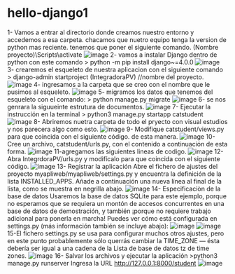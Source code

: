 # hello-django1

1- Vamos a entrar al directorio donde creamos nuestro entorno y accedemos a esa carpeta.
chacamos que nuetro equipo tenga la version de python mas reciente.
tenemos que poner el siguiente comando. (Nombre proyecto)\Scripts\activate
![image](https://user-images.githubusercontent.com/95454472/178560931-97c1aa88-6abb-4687-89f5-68226418d18f.png)
2- vamos a instalar Django dentro de python con este comando > python -m pip install django~=4.0.0 
![image](https://user-images.githubusercontent.com/95454472/178563933-dc8d3c52-3471-461e-95b1-3936c387132e.png)
3- crearemos el esqueleto de nuestra aplicacion con el siguiente comando > django-admin startproject (IntegradoraPV) //nombre del proyecto.
![image](https://user-images.githubusercontent.com/95454472/178566194-4603d214-085a-4114-85fb-b5903e2464d5.png)
4- ingresamos a la carpeta que se creo con el nombre que le pusimos al esqueleto.
![image](https://user-images.githubusercontent.com/95454472/178566533-0d13d4a3-5a4f-42b4-9e6f-d245addeebd9.png)
5- migramos los datos que tenemos del esqueleto con el comando: > python manage.py migrate
![image](https://user-images.githubusercontent.com/95454472/178567058-b29b3a36-9b1c-4065-8625-fcb3bdf75ad6.png)
6- se nos genrara la siguueinte estrutura de documentos.
![image](https://user-images.githubusercontent.com/95454472/178576593-09b45b98-610d-489d-8f09-c8e4fd9651ba.png)
7- Ejecutar la instrucción en la terminal > python3 manage.py startapp catstudent
![image](https://user-images.githubusercontent.com/95454472/178577177-d9ecd138-e486-443e-ba96-63bd51bfcf3e.png)
8- Abriremos nuetra carpeta de todo el pryecto con visual estudios y nos parecera algo como esto.
![image](https://user-images.githubusercontent.com/95454472/178577556-1a057cff-577f-48e9-8e90-4bfbb1e5b8aa.png)
9- Modifique catstudent/views.py para que coincida con el siguiente código. de esta manera.
![image](https://user-images.githubusercontent.com/95454472/178578253-a2491bf3-1c75-4720-be7e-cadbc4639295.png)
10- Cree un archivo, catstudent/urls.py, con el contenido a continuación de esta forma.
![image](https://user-images.githubusercontent.com/95454472/178578445-2f627908-de85-4096-baba-dd3fc96952d7.png)
11-agregamos las siguientes lineas de codigo.
![image](https://user-images.githubusercontent.com/95454472/178578802-99d067eb-d8f3-4ca9-b895-4e0ac0dd806a.png)
12- Abra IntegrdoraPV/urls.py y modifícalo para que coincida con el siguiente código.
![image](https://user-images.githubusercontent.com/95454472/178579163-45b0078e-37b1-4be6-8fde-dea41019cb41.png)
13- Registrar la aplicación
Abre el fichero de ajustes del proyecto myapliweb/myapliweb/settings.py y encuentra la definición de la lista INSTALLED_APPS. Añade a continuación una nueva línea al final de la lista, como se muestra en negrilla abajo.
![image](https://user-images.githubusercontent.com/95454472/178579874-52d15f00-5dab-4afc-8713-4030a77daef6.png)
14- Especificaciòn de la base de datos
Usaremos la base de datos SQLite para este ejemplo, porque no esperamos que se requiera un montón de accesos concurrentes en una base de datos de demostración, y también ¡porque no requiere trabajo adicional para ponerla en marcha! Puedes ver cómo está configurada en settings.py (más información también se incluye abajo):
![image](https://user-images.githubusercontent.com/95454472/178580417-15fdf008-a74f-4832-bca2-813a67db8ba2.png)
![image](https://user-images.githubusercontent.com/95454472/178580495-753d88b1-4529-4a92-ad2d-dd40ea4c4c4b.png)
15-El fichero settings.py se usa para configurar muchos otros ajustes, pero en este punto probablemente sólo querrás cambiar la TIME_ZONE — ésta debería ser igual a una cadena de la Lista de base de datos tz de time zones.
![image](https://user-images.githubusercontent.com/95454472/178580654-111928db-2fab-4b20-8b2a-0847fdcb3183.png)
16- Salvar los archivos y ejecutar la aplicación >python3 manage.py runserver
Ingresa la URL http://127.0.0.1:8000/student
![image](https://user-images.githubusercontent.com/95454472/178580874-1f7f86e3-9c64-4d04-bd1b-faebd9b25adc.png)



